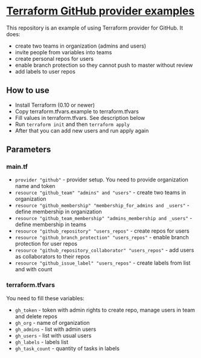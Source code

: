 # [Terraform GitHub provider examples](https://www.terraform.io/docs/providers/github/index.html)

This repository is an example of using Terraform provider for GitHub. It does:

* create two teams in organization (admins and users)
* invite people from variables into teams
* create personal repos for users
* enable branch protection so they cannot push to master without review
* add labels to user repos

## How to use

* Install Terraform (0.10 or newer)
* Copy terraform.tfvars.example to terraform.tfvars
* Fill values in terraform.tfvars. See description below
* Run `terraform init` and then `terraform apply`
* After that you can add new users and run apply again

## Parameters

### main.tf

* `provider "github"` - provider setup. You need to provide organization name and token
* `resource "github_team" "admins" and "users"` - create two teams in organization
* `resource "github_membership" "membership_for_admins and _users"` - define membership in organization
* `resource "github_team_membership" "admins_membership and _users"` - define membership in teams
* `resource "github_repository" "users_repos"` - create repos for users
* `resource "github_branch_protection" "users_repos"` - enable branch protection for user repos
* `resource "github_repository_collaborator" "users_repos"` - add users as collaborators to their repos
* `resource "github_issue_label" "users_repos"` - create labels from list and with count

### terraform.tfvars

You need to fill these variables:

* `gh_token` - token with admin rights to create repo, manage users in team and delete repos
* `gh_org` - name of organization
* `gh_admins` - list with admin users
* `gh_users` - list with usual users
* `gh_labels` - labels list
* `gh_task_count` - quantity of tasks in labels
